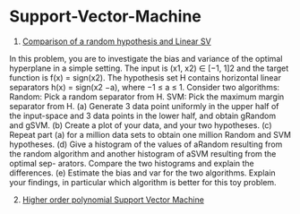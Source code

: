 # Support-Vector-Machine

1) [Comparison of a random hypothesis and Linear SV](https://github.com/shrilekha17/Support-Vector-Machine/blob/master/Comparison%20of%20random%20separator%20and%20%20Linear%20Support%20Vector%20Machine.ipynb)


In this problem, you are to investigate the bias and variance of the optimal hyperplane in a simple setting. The input is (x1, x2) ∈ [−1, 1]2 and the target function is f(x) = sign(x2).
The hypothesis set H contains horizontal linear separators h(x) = sign(x2 −a), where −1 ≤ a ≤ 1. Consider two algorithms:
Random: Pick a random separator from H.
SVM: Pick the maximum margin separator from H.
(a) Generate 3 data point uniformly in the upper half of the input-space and 3 data points in the lower half, and obtain gRandom and gSVM.
(b) Create a plot of your data, and your two hypotheses.
(c) Repeat part (a) for a million data sets to obtain one million Random and SVM hypotheses.
(d) Give a histogram of the values of aRandom resulting from the random algorithm and another histogram of aSVM resulting from the optimal sep- arators. Compare the two histograms and explain the differences.
(e) Estimate the bias and var for the two algorithms. Explain your findings, in particular which algorithm is better for this toy problem.


2) [Higher order polynomial Support Vector Machine](https://github.com/shrilekha17/Support-Vector-Machine/blob/master/Higher%20order%20polynomial%20SVM.ipynb)
